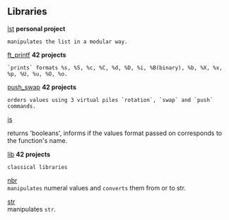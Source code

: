 

## Libraries

[lst](https://github.com/spajeo/push_swap/tree/master/libft/lst)   __personal project__   	   
             	
  	manipulates the list in a modular way.

[ft_printf](https://github.com/spajeo/push_swap/tree/master/libft/ft_printf) __42 projects__   	   
             	
	`prints` formats %s, %S, %c, %C, %d, %D, %i, %B(binary), %b, %X, %x, %p, %U, %u, %O, %o.      

[push_swap](https://github.com/spajeo/push_swap/tree/master/libft/push_swap)	__42 projects__           	   
             	
	orders values using 3 virtual piles `rotation`, `swap` and `push` commands.    

[is](https://github.com/spajeo/push_swap/tree/master/libft/is)     
             	
  returns 'booleans', informs if the values format passed on corresponds to the function's name.

[lib](https://github.com/spajeo/push_swap/tree/master/libft/lib)  __42 projects__   	   
    
  	classical libraries

[nbr](https://github.com/spajeo/push_swap/tree/master/libft/nbr)       	   
	`manipulates` numeral values and `converts` them from or to str.


[str](https://github.com/spajeo/push_swap/tree/master/libft/str)  	       
	manipulates `str`.

